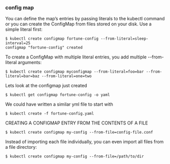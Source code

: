 ### config map 
You can define the map’s entries by passing literals to the kubectl command or you
can create the ConfigMap from files stored on your disk. Use a simple literal first:

    $ kubectl create configmap fortune-config --from-literal=sleep-interval=25
    configmap "fortune-config" created

To create a ConfigMap with multiple
literal entries, you add multiple --from-literal arguments:
  
    $ kubectl create configmap myconfigmap --from-literal=foo=bar --from-literal=bar=baz --from-literal=one=two
 
 Lets look at the configmap just created 
    
    $ kubectl get configmap fortune-config -o yaml
    
We could have written a similar yml file to start with

    $ kubectl create -f fortune-config.yaml
    
CREATING A CONFIGMAP ENTRY FROM THE CONTENTS OF A FILE

    $ kubectl create configmap my-config --from-file=config-file.conf
    
Instead of importing each file individually, you can even import all files from a file
directory:

    $ kubectl create configmap my-config --from-file=/path/to/dir
    
